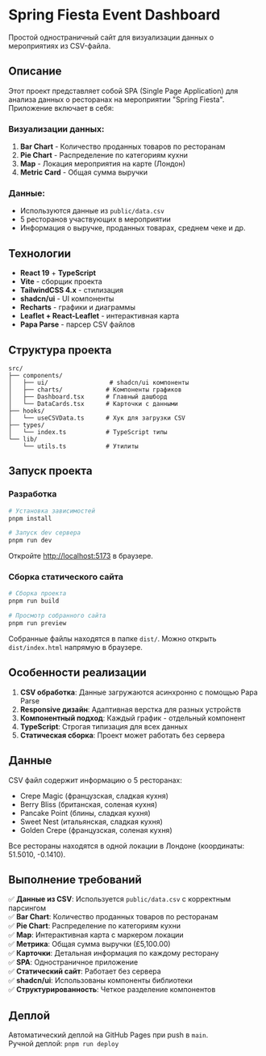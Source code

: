 # Spring Fiesta Event Dashboard

Простой одностраничный сайт для визуализации данных о мероприятиях из CSV-файла.

## Описание

Этот проект представляет собой SPA (Single Page Application) для анализа данных о ресторанах на мероприятии "Spring Fiesta". Приложение включает в себя:

### Визуализации данных:
1. **Bar Chart** - Количество проданных товаров по ресторанам
2. **Pie Chart** - Распределение по категориям кухни
3. **Map** - Локация мероприятия на карте (Лондон)
4. **Metric Card** - Общая сумма выручки

### Данные:
- Используются данные из `public/data.csv`
- 5 ресторанов участвующих в мероприятии
- Информация о выручке, проданных товарах, среднем чеке и др.

## Технологии

- **React 19** + **TypeScript**
- **Vite** - сборщик проекта
- **TailwindCSS 4.x** - стилизация
- **shadcn/ui** - UI компоненты
- **Recharts** - графики и диаграммы
- **Leaflet + React-Leaflet** - интерактивная карта
- **Papa Parse** - парсер CSV файлов

## Структура проекта

```
src/
├── components/
│   ├── ui/                 # shadcn/ui компоненты
│   ├── charts/            # Компоненты графиков
│   ├── Dashboard.tsx      # Главный дашборд
│   └── DataCards.tsx      # Карточки с данными
├── hooks/
│   └── useCSVData.ts      # Хук для загрузки CSV
├── types/
│   └── index.ts           # TypeScript типы
└── lib/
    └── utils.ts           # Утилиты
```

## Запуск проекта

### Разработка
```bash
# Установка зависимостей
pnpm install

# Запуск dev сервера
pnpm run dev
```

Откройте [http://localhost:5173](http://localhost:5173) в браузере.

### Сборка статического сайта
```bash
# Сборка проекта
pnpm run build

# Просмотр собранного сайта
pnpm run preview
```

Собранные файлы находятся в папке `dist/`. Можно открыть `dist/index.html` напрямую в браузере.

## Особенности реализации

1. **CSV обработка**: Данные загружаются асинхронно с помощью Papa Parse
2. **Responsive дизайн**: Адаптивная верстка для разных устройств
3. **Компонентный подход**: Каждый график - отдельный компонент
4. **TypeScript**: Строгая типизация для всех данных
5. **Статическая сборка**: Проект может работать без сервера

## Данные

CSV файл содержит информацию о 5 ресторанах:
- Crepe Magic (французская, сладкая кухня)
- Berry Bliss (британская, соленая кухня)
- Pancake Point (блины, сладкая кухня)
- Sweet Nest (итальянская, сладкая кухня)
- Golden Crepe (французская, соленая кухня)

Все рестораны находятся в одной локации в Лондоне (координаты: 51.5010, -0.1410).

## Выполнение требований

✅ **Данные из CSV**: Используется `public/data.csv` с корректным парсингом  
✅ **Bar Chart**: Количество проданных товаров по ресторанам  
✅ **Pie Chart**: Распределение по категориям кухни  
✅ **Map**: Интерактивная карта с маркером локации  
✅ **Метрика**: Общая сумма выручки (£5,100.00)  
✅ **Карточки**: Детальная информация по каждому ресторану  
✅ **SPA**: Одностраничное приложение  
✅ **Статический сайт**: Работает без сервера  
✅ **shadcn/ui**: Использованы компоненты библиотеки  
✅ **Структурированность**: Четкое разделение компонентов

## Деплой

Автоматический деплой на GitHub Pages при push в `main`.  
Ручной деплой: `pnpm run deploy`
